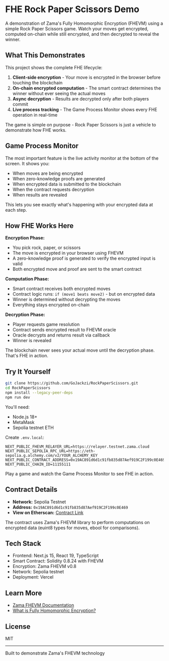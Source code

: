 # FHE Rock Paper Scissors Demo

A demonstration of Zama's Fully Homomorphic Encryption (FHEVM) using a simple Rock Paper Scissors game. Watch your moves get encrypted, computed on-chain while still encrypted, and then decrypted to reveal the winner.

## What This Demonstrates

This project shows the complete FHE lifecycle:

1. **Client-side encryption** - Your move is encrypted in the browser before touching the blockchain
2. **On-chain encrypted computation** - The smart contract determines the winner without ever seeing the actual moves
3. **Async decryption** - Results are decrypted only after both players commit
4. **Live process tracking** - The Game Process Monitor shows every FHE operation in real-time

The game is simple on purpose - Rock Paper Scissors is just a vehicle to demonstrate how FHE works.

## Game Process Monitor

The most important feature is the live activity monitor at the bottom of the screen. It shows you:

- When moves are being encrypted
- When zero-knowledge proofs are generated
- When encrypted data is submitted to the blockchain
- When the contract requests decryption
- When results are revealed

This lets you see exactly what's happening with your encrypted data at each step.

## How FHE Works Here

**Encryption Phase:**
- You pick rock, paper, or scissors
- The move is encrypted in your browser using FHEVM
- A zero-knowledge proof is generated to verify the encrypted input is valid
- Both encrypted move and proof are sent to the smart contract

**Computation Phase:**
- Smart contract receives both encrypted moves
- Contract logic runs: `if (move1 beats move2)` - but on encrypted data
- Winner is determined without decrypting the moves
- Everything stays encrypted on-chain

**Decryption Phase:**
- Player requests game resolution
- Contract sends encrypted result to FHEVM oracle
- Oracle decrypts and returns result via callback
- Winner is revealed

The blockchain never sees your actual move until the decryption phase. That's FHE in action.

## Try It Yourself

```bash
git clone https://github.com/GoJackzi/RockPaperScissors.git
cd RockPaperScissors
npm install --legacy-peer-deps
npm run dev
```

You'll need:
- Node.js 18+
- MetaMask
- Sepolia testnet ETH

Create `.env.local`:
```env
NEXT_PUBLIC_FHEVM_RELAYER_URL=https://relayer.testnet.zama.cloud
NEXT_PUBLIC_SEPOLIA_RPC_URL=https://eth-sepolia.g.alchemy.com/v2/YOUR_ALCHEMY_KEY
NEXT_PUBLIC_CONTRACT_ADDRESS=0x19AC891d6d1c91fb835d87Aef919C2F199c0E469
NEXT_PUBLIC_CHAIN_ID=11155111
```

Play a game and watch the Game Process Monitor to see FHE in action.

## Contract Details

- **Network:** Sepolia Testnet
- **Address:** `0x19AC891d6d1c91fb835d87Aef919C2F199c0E469`
- **View on Etherscan:** [Contract Link](https://sepolia.etherscan.io/address/0x19AC891d6d1c91fb835d87Aef919C2F199c0E469)

The contract uses Zama's FHEVM library to perform computations on encrypted data (euint8 types for moves, ebool for comparisons).

## Tech Stack

- Frontend: Next.js 15, React 19, TypeScript
- Smart Contract: Solidity 0.8.24 with FHEVM
- Encryption: Zama FHEVM v0.8
- Network: Sepolia testnet
- Deployment: Vercel

## Learn More

- [Zama FHEVM Documentation](https://docs.zama.ai/fhevm)
- [What is Fully Homomorphic Encryption?](https://en.wikipedia.org/wiki/Homomorphic_encryption)

## License

MIT

---

Built to demonstrate Zama's FHEVM technology
